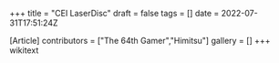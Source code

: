 +++
title = "CEI LaserDisc"
draft = false
tags = []
date = 2022-07-31T17:51:24Z

[Article]
contributors = ["The 64th Gamer","Himitsu"]
gallery = []
+++
wikitext